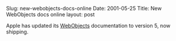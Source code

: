 Slug: new-webobjects-docs-online
Date: 2001-05-25
Title: New WebObjects docs online
layout: post

Apple has updated its <a href="http://developer.apple.com/techpubs/webobjects/webobjects.html">WebObjects</a> documentation to version 5, now shipping.
